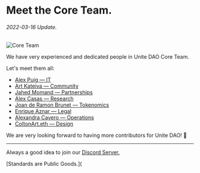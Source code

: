 # Meet the Core Team.
###### 2022-03-16 Update.



![Core Team](https://github.com/Unite-DAO/Documentation/blob/main/assets/Core%20Team.jpeg)



We have very experienced and dedicated people in Unite DAO Core Team. 

Let's meet them all:

- [Alex Puig — IT](https://www.linkedin.com/in/alexpuig/)
- [Art Kateiva — Community](https://www.linkedin.com/in/art0eth/)
- [Jahed Momand — Partnerships](https://www.linkedin.com/in/jahedmomand/)
- [Alex Casas — Research](https://www.linkedin.com/in/alexblockchain/)
- [Joan de Ramon Brunet — Tokenomics](https://www.linkedin.com/in/joan-de-ram%C3%B3n-brunet-98613b124/)
- [Enrique Aznar — Legal](https://www.linkedin.com/in/enriqueaznar/)
- [Alexandra Cavero — Operations](https://www.linkedin.com/in/alexandracavero/)
- [ColtonArt.eth — Design](https://linktr.ee/coltonorr)

We are very looking forward to having more contributors for Unite DAO! 🚀


***

Always a good idea to join our [Discord Server.](https://discord.gg/7RwPerFPe8)

[Standards are Public Goods.](

